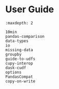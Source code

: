 # User Guide

```{toctree}
:maxdepth: 2

10min
pandas-comparison
data-types
io
missing-data
groupby
guide-to-udfs
cupy-interop
dask-cudf
options
PandasCompat
copy-on-write
```
